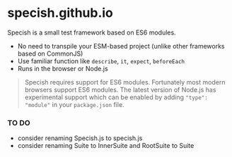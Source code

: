 # specish.github.io

Specish is a small test framework based on ES6 modules.

- No need to transpile your ESM-based project
  (unlike other frameworks based on CommonJS)
- Use familiar function like `describe`, `it`, `expect`, `beforeEach`
- Runs in the browser or Node.js

> Specish requires support for ES6 modules.
> Fortunately most modern browsers support ES6 modules.
> The latest version of Node.js has experimental support
> which can be enabled by adding `"type": "module"`
> in your `package.json` file.

### TO DO

- consider renaming Specish.js to specish.js
- consider renaming Suite to InnerSuite and RootSuite to Suite
